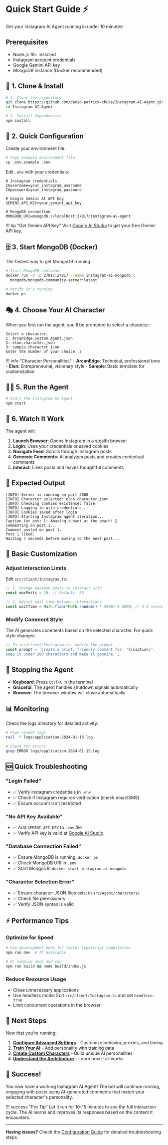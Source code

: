 # Quick Start Guide ⚡

Get your Instagram AI Agent running in under 10 minutes!

## Prerequisites

- Node.js 18+ installed
- Instagram account credentials
- Google Gemini API key
- MongoDB instance (Docker recommended)

## 🚀 1. Clone & Install

```bash
# 1. Clone the repository
git clone https://github.com/david-patrick-chuks/Instagram-AI-Agent.git
cd Instagram-AI-Agent

# 2. Install dependencies
npm install
```

## 🔧 2. Quick Configuration

Create your environment file:

```bash
# Copy example environment file
cp .env.example .env
```

Edit `.env` with your credentials:

```env
# Instagram credentials
IGusername=your_instagram_username
IGpassword=your_instagram_password

# Google Gemini AI API key
GEMINI_API_KEY=your_gemini_api_key

# MongoDB connection
MONGODB_URI=mongodb://localhost:27017/instagram-ai-agent
```

!!! tip "Get Gemini API Key"
    Visit [Google AI Studio](https://makersuite.google.com/app/apikey) to get your free Gemini API key.

## 🗄️ 3. Start MongoDB (Docker)

The fastest way to get MongoDB running:

```bash
# Start MongoDB container
docker run -d -p 27017:27017 --name instagram-ai-mongodb \
  mongodb/mongodb-community-server:latest

# Verify it's running
docker ps
```

## 🎭 4. Choose Your AI Character

When you first run the agent, you'll be prompted to select a character:

```
Select a character:
1: ArcanEdge.System.Agent.json
2: elon.character.json  
3: sample.character.json
Enter the number of your choice: 2
```

!!! info "Character Personalities"
    - **ArcanEdge**: Technical, professional tone
    - **Elon**: Entrepreneurial, visionary style
    - **Sample**: Basic template for customization

## 🏃‍♂️ 5. Run the Agent

```bash
# Start the Instagram AI Agent
npm start
```

## 📱 6. Watch It Work

The agent will:

1. **Launch Browser**: Opens Instagram in a stealth browser
2. **Login**: Uses your credentials or saved cookies
3. **Navigate Feed**: Scrolls through Instagram posts
4. **Generate Comments**: AI analyzes posts and creates contextual comments
5. **Interact**: Likes posts and leaves thoughtful comments

## 🎯 Expected Output

```
[INFO] Server is running on port 3000
[INFO] Character selected: elon.character.json
[INFO] Checking cookies existence: false
[INFO] Logging in with credentials...
[INFO] Cookies saved after login
[INFO] Starting Instagram agent iteration...
Caption for post 1: Amazing sunset at the beach! 🌅
Commenting on post 1...
Comment posted on post 1.
Post 1 liked.
Waiting 7 seconds before moving to the next post...
```

## 🔧 Basic Customization

### Adjust Interaction Limits

Edit `src/client/Instagram.ts`:

```typescript
// 1. Change maximum posts to interact with
const maxPosts = 10; // Default: 50

// 2. Adjust wait time between interactions  
const waitTime = Math.floor(Math.random() * 3000) + 2000; // 2-5 seconds
```

### Modify Comment Style

The AI generates comments based on the selected character. For quick style changes:

```typescript
// In src/client/Instagram.ts, modify the prompt
const prompt = `Create a brief, friendly comment for: "${caption}". 
Keep it under 200 characters and make it genuine.`;
```

## 🛑 Stopping the Agent

- **Keyboard**: Press `Ctrl+C` in the terminal
- **Graceful**: The agent handles shutdown signals automatically
- **Browser**: The browser window will close automatically

## 📊 Monitoring

Check the logs directory for detailed activity:

```bash
# View recent logs
tail -f logs/application-2024-01-15.log

# Check for errors
grep ERROR logs/application-2024-01-15.log
```

## 🆘 Quick Troubleshooting

### "Login Failed"
- ✅ Verify Instagram credentials in `.env`
- ✅ Check if Instagram requires verification (check email/SMS)
- ✅ Ensure account isn't restricted

### "No API Key Available"
- ✅ Add `GEMINI_API_KEY` to `.env` file
- ✅ Verify API key is valid at [Google AI Studio](https://makersuite.google.com/)

### "Database Connection Failed"
- ✅ Ensure MongoDB is running: `docker ps`
- ✅ Check MongoDB URI in `.env`
- ✅ Start MongoDB: `docker start instagram-ai-mongodb`

### "Character Selection Error"
- ✅ Ensure character JSON files exist in `src/Agent/characters/`
- ✅ Check file permissions
- ✅ Verify JSON syntax is valid

## ⚡ Performance Tips

### Optimize for Speed
```bash
# Use development mode for faster TypeScript compilation
npm run dev  # If available

# Or compile once and run
npm run build && node build/index.js
```

### Reduce Resource Usage
- Close unnecessary applications
- Use headless mode: Edit `src/client/Instagram.ts` and set `headless: true`
- Limit concurrent operations in the browser

## 🚀 Next Steps

Now that you're running:

1. **[Configure Advanced Settings](configuration.md)** - Customize behavior, proxies, and timing
2. **[Train Your AI](../guides/training-ai.md)** - Add personality with training data  
3. **[Create Custom Characters](../guides/custom-characters.md)** - Build unique AI personalities
4. **[Understand the Architecture](../architecture/overview.md)** - Learn how it all works

## 🎉 Success!

You now have a working Instagram AI Agent! The bot will continue running, engaging with posts using AI-generated comments that match your selected character's personality.

!!! success "Pro Tip"
    Let it run for 10-15 minutes to see the full interaction cycle. The AI learns and improves its responses based on the content it encounters.

---

**Having issues?** Check the [Configuration Guide](configuration.md) for detailed troubleshooting steps. 